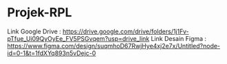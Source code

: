 # Projek-RPL
Link Google Drive : https://drive.google.com/drive/folders/1j1Fv-pTfue_Ui09QyOyEe_FV5PSGvqem?usp=drive_link
Link Desain Figma : https://www.figma.com/design/suqmhoD67RwjHye4xj2e7x/Untitled?node-id=0-1&t=1fdXYq893n5vDejc-0
